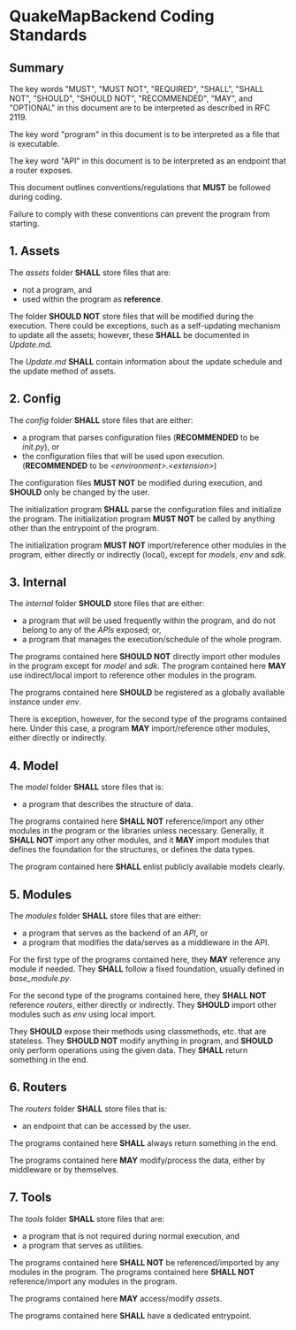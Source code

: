 # QuakeMapBackend Coding Standards

## Summary

The key words "MUST", "MUST NOT", "REQUIRED", "SHALL", "SHALL NOT",
"SHOULD", "SHOULD NOT", "RECOMMENDED",  "MAY", and "OPTIONAL"
in this document are to be interpreted as described in RFC 2119.

The key word "program" in this document is to be interpreted as a file that is executable.

The key word "API" in this document is to be interpreted as an endpoint that a router exposes.

This document outlines conventions/regulations that **MUST** be followed during coding.

Failure to comply with these conventions can prevent the program from starting.

## 1. Assets

The _assets_ folder **SHALL** store files that are:

- not a program, and
- used within the program as **reference**.

The folder **SHOULD NOT** store files that will be modified during the execution. There could be exceptions, such as
a self-updating mechanism to update all the assets; however, these **SHALL** be documented in _Update.md_.

The _Update.md_ **SHALL** contain information about the update schedule and the update method of assets.

## 2. Config

The _config_ folder **SHALL** store files that are either:

- a program that parses configuration files (**RECOMMENDED** to be _init.py_), or
- the configuration files that will be used upon execution. (**RECOMMENDED** to be _\<environment\>.\<extension\>_)

The configuration files **MUST NOT** be modified during execution, and **SHOULD** only be changed by the user.

The initialization program **SHALL** parse the configuration files and initialize the program.
The initialization program **MUST NOT** be called by anything other than the entrypoint of the program.

The initialization program **MUST NOT** import/reference other modules in the program,
either directly or indirectly (local), except for _models_, _env_ and _sdk_.

## 3. Internal

The _internal_ folder **SHOULD** store files that are either:

- a program that will be used frequently within the program, and do not belong to any of the _APIs_ exposed; or,
- a program that manages the execution/schedule of the whole program.

The programs contained here **SHOULD NOT** directly import other modules in the program except for _model_ and _sdk_.
The program contained here **MAY** use indirect/local import to reference other modules in the program.

The programs contained here **SHOULD** be registered as a globally available instance under _env_.

There is exception, however, for the second type of the programs contained here.
Under this case, a program **MAY** import/reference other modules, either directly or indirectly.

## 4. Model

The _model_ folder **SHALL** store files that is:

- a program that describes the structure of data.

The programs contained here **SHALL NOT** reference/import any other modules in the program or the libraries unless
necessary.
Generally, it **SHALL NOT** import any other modules, and it **MAY** import modules that defines the foundation for the
structures, or defines the data types.

The program contained here **SHALL** enlist publicly available models clearly.

## 5. Modules

The _modules_ folder **SHALL** store files that are either:

- a program that serves as the backend of an _API_, or
- a program that modifies the data/serves as a middleware in the API.

For the first type of the programs contained here, they **MAY** reference any module if needed.
They **SHALL** follow a fixed foundation, usually defined in _base_module.py_.

For the second type of the programs contained here, they **SHALL NOT** reference _routers_,
either directly or indirectly.
They **SHOULD** import other modules such as _env_ using local import.

They **SHOULD** expose their methods using classmethods, etc. that are stateless.
They **SHOULD NOT** modify anything in program, and **SHOULD** only perform operations using the given data.
They **SHALL** return something in the end.

## 6. Routers

The _routers_ folder **SHALL** store files that is:

- an endpoint that can be accessed by the user.

The programs contained here **SHALL** always return something in the end.

The programs contained here **MAY** modify/process the data, either by middleware or by themselves.

## 7. Tools

The _tools_ folder **SHALL** store files that are:

- a program that is not required during normal execution, and
- a program that serves as utilities.

The programs contained here **SHALL NOT** be referenced/imported by any modules in the program.
The programs contained here **SHALL NOT** reference/import any modules in the program.

The programs contained here **MAY** access/modify _assets_.

The programs contained here **SHALL** have a dedicated entrypoint.